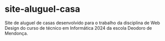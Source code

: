 # site-aluguel-casa
Site de aluguel de casas desenvolvido para o trabalho da disciplina de Web Design do curso de técnico em Informática 2024 da escola Deodoro de Mendonça.
